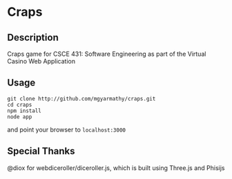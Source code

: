 Craps
===============

Description
-----------
Craps game for CSCE 431: Software Engineering as part of the Virtual Casino Web Application

Usage
-----------
```
git clone http://github.com/mgyarmathy/craps.git
cd craps
npm install
node app
```
and point your browser to `localhost:3000`

Special Thanks
-----------
@diox for webdiceroller/diceroller.js, which is built using Three.js and Phisijs
